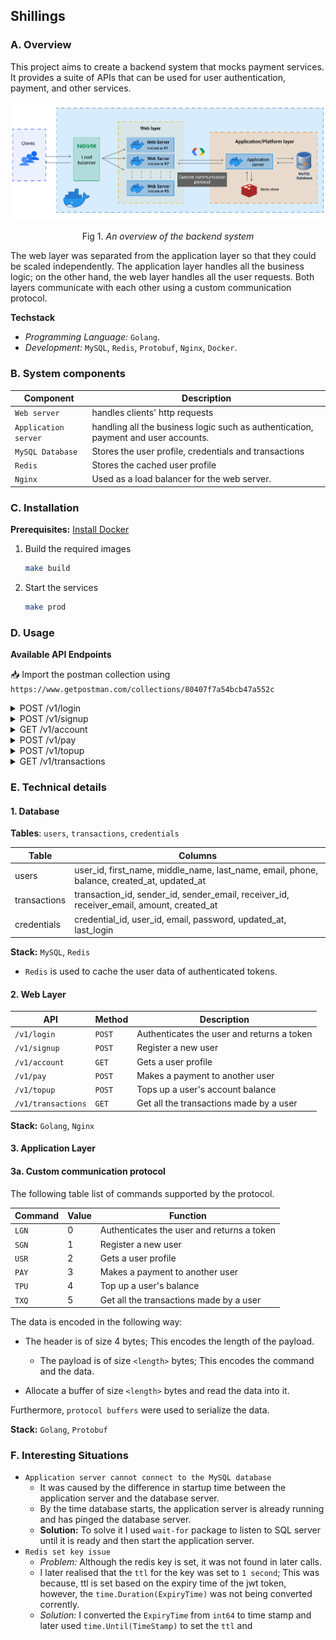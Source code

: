 <h2>
    <b>Shillings</b>
</h2>

### **A. Overview**

This project aims to create a backend system that mocks payment services. It provides a suite of APIs that can be used for user authentication, payment, and other services.

<p align="center">
    <img src="assets/overview.png" />
    <p align="center">Fig 1. <i>An overview of the backend system</i></p>
</p>

The web layer was separated from the application layer so that they could be scaled independently. The application layer handles all the business logic; on the other hand, the web layer handles all the user requests. Both layers communicate with each other using a custom communication protocol.

**Techstack**

-   _Programming Language:_ `Golang`.
-   _Development:_ `MySQL`, `Redis`, `Protobuf`, `Nginx`, `Docker`.

### **B. System components**

| Component            | Description                                                                        |
| -------------------- | ---------------------------------------------------------------------------------- |
| `Web server`         | handles clients' http requests                                                     |
| `Application server` | handling all the business logic such as authentication, payment and user accounts. |
| `MySQL Database`     | Stores the user profile, credentials and transactions                              |
| `Redis`              | Stores the cached user profile                                                     |
| `Nginx`              | Used as a load balancer for the web server.                                        |

### **C. Installation**

**Prerequisites:** [Install Docker](https://docs.docker.com/get-docker/)

1. Build the required images

    ```bash
    make build
    ```

2. Start the services
    ```bash
    make prod
    ```

### **D. Usage**

**Available API Endpoints**

📥 Import the postman collection using `https://www.getpostman.com/collections/80407f7a54bcb47a552c`

<details>
<summary>POST /v1/login</summary>

Request body:

```json
{
    "email": " <email>",
    "password": " <password>"
}
```

Response:

The `JWT token` is stored as a cookie in the response.

```json
{
    "status": {
        "code": " <code>",
        "message": " <message>"
    }
}
```

</details>

<details>
<summary>POST /v1/signup</summary>

Request body:

```json
{
    "first_name": " <first_name>",
    "middle_name": " <middle_name>",
    "last_name": " <last_name>",
    "email": " <email>",
    "phone": " <phone>",
    "password": " <password>"
}
```

Response:

```json
{
    "status": {
        "code": " <code>",
        "message": " <message>"
    }
}
```

</details>

<details>
<summary>GET /v1/account</summary>

Response:

```json
{
    "user": {
        "user_id": " <user_id>",
        "first_name": " <first_name>",
        "middle_name": " <middle_name>",
        "last_name": " <last_name>",
        "email": " <email>",
        "phone": " <phone>",
        "balance": " <balance>",
        "created_at": " <created_at>",
        "updated_at": " <updated_at>"
    },
    "status": {
        "code": " <code>",
        "message": " <message>"
    }
}
```

</details>

<details>
<summary>POST /v1/pay</summary>

Request body:

```json
{
    "receiver_email": "<receiver_email>",
    "amount": " <amount>"
}
```

Response:

```json
{
    "transaction_id": "<transaction_id>",
    "status": {
        "code": " <code>",
        "message": " <message>"
    }
}
```

</details>

<details>
<summary>POST /v1/topup</summary>

Request body:

```json
{
    "amount": " <amount>"
}
```

Response:

```json
{
    "status": {
        "code": " <code>",
        "message": " <message>"
    }
}
```

</details>

<details>
<summary>GET /v1/transactions</summary>

Response:

```json
{
    "transactions": [
        {
            "transaction_id": " <transaction_id>",
            "sender_email": " <sender_email>",
            "receiver_email": " <receiver_email>",
            "amount": " <amount>",
            "created_at": " <created_at>"
        }
    ],
    "status": {
        "code": " <code>",
        "message": " <message>"
    }
}
```

</details>

### **E. Technical details**

#### **1. Database**

**Tables**: `users`, `transactions`, `credentials`

| Table        | Columns                                                                                    |
| ------------ | ------------------------------------------------------------------------------------------ |
| users        | user_id, first_name, middle_name, last_name, email, phone, balance, created_at, updated_at |
| transactions | transaction_id, sender_id, sender_email, receiver_id, receiver_email, amount, created_at   |
| credentials  | credential_id, user_id, email, password, updated_at, last_login                            |

**Stack:** `MySQL`, `Redis`

-   `Redis` is used to cache the user data of authenticated tokens.

#### **2. Web Layer**

| API                | Method | Description                                |
| ------------------ | ------ | ------------------------------------------ |
| `/v1/login`        | `POST` | Authenticates the user and returns a token |
| `/v1/signup`       | `POST` | Register a new user                        |
| `/v1/account`      | `GET`  | Gets a user profile                        |
| `/v1/pay`          | `POST` | Makes a payment to another user            |
| `/v1/topup`        | `POST` | Tops up a user's account balance           |
| `/v1/transactions` | `GET`  | Get all the transactions made by a user    |

**Stack:** `Golang`, `Nginx`

#### **3. Application Layer**

#### **3a. Custom communication protocol**

The following table list of commands supported by the protocol.

| Command | Value | Function                                   |
| ------- | ----- | ------------------------------------------ |
| `LGN`   | 0     | Authenticates the user and returns a token |
| `SGN`   | 1     | Register a new user                        |
| `USR`   | 2     | Gets a user profile                        |
| `PAY`   | 3     | Makes a payment to another user            |
| `TPU`   | 4     | Top up a user's balance                    |
| `TXQ`   | 5     | Get all the transactions made by a user    |

The data is encoded in the following way:

-   The header is of size 4 bytes; This encodes the length of the payload.

    -   The payload is of size `<length>` bytes; This encodes the command and the data.

-   Allocate a buffer of size `<length>` bytes and read the data into it.

Furthermore, `protocol buffers` were used to serialize the data.

**Stack:** `Golang`, `Protobuf`

### **F. Interesting Situations**

-   `Application server cannot connect to the MySQL database`
    -   It was caused by the difference in startup time between the application server and the database server.
    -   By the time database starts, the application server is already running and has pinged the database server.
    -   **Solution:** To solve it I used `wait-for` package to listen to SQL server until it is ready and then start the application server.
-   `Redis set key issue`
    -   _Problem:_ Although the redis key is set, it was not found in later calls.
    -   I later realised that the `ttl` for the key was set to `1 second`; This was because, ttl is set based on the expiry time of the jwt token, however, the `time.Duration(ExpiryTime)` was not being converted corrently.
    -   _Solution:_ I converted the `ExpiryTime` from `int64` to time stamp and later used `time.Until(TimeStamp)` to set the `ttl` and
